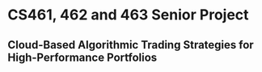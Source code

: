 # CS461, 462 and 463 Senior Project #
## Cloud-Based Algorithmic Trading Strategies for High-Performance Portfolios ## 

